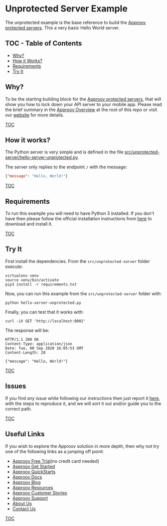 # Unprotected Server Example

The unprotected example is the base reference to build the [Approov protected servers](/src/approov-protected-server/). This a very basic Hello World server.


## TOC - Table of Contents

* [Why?](#why)
* [How it Works?](#how-it-works)
* [Requirements](#requirements)
* [Try It](#try-it)


## Why?

To be the starting building block for the [Approov protected servers](/src/approov-protected-server/), that will show you how to lock down your API server to your mobile app. Please read the brief summary in the [Approov Overview](/OVERVIEW.md#why) at the root of this repo or visit our [website](https://approov.io/product) for more details.

[TOC](#toc---table-of-contents)


## How it works?

The Python server is very simple and is defined in the file [src/unprotected-server/hello-server-unprotected.py](/src/unprotected-server/hello-server-unprotected.py).

The server only replies to the endpoint `/` with the message:

```json
{"message": "Hello, World!"}
```

[TOC](#toc---table-of-contents)


## Requirements

To run this example you will need to have Python 3 installed. If you don't have then please follow the official installation instructions from [here](https://wiki.python.org/moin/BeginnersGuide/Download) to download and install it.

[TOC](#toc---table-of-contents)


## Try It

First install the dependencies. From the `src/unprotected-server` folder execute:

```text
virtualenv venv
source venv/bin/activate
pip3 install -r requirements.txt
```

Now, you can run this example from the `src/unprotected-server` folder with:

```text
python hello-server-unprotected.py
```

Finally, you can test that it works with:

```text
curl -iX GET 'http://localhost:8002'
```

The response will be:

```text
HTTP/1.1 200 OK
Content-Type: application/json
Date: Tue, 08 Sep 2020 16:05:53 GMT
Content-Length: 28

{"message": "Hello, World!"}
```

[TOC](#toc---table-of-contents)


## Issues

If you find any issue while following our instructions then just report it [here](https://github.com/approov/quickstart-python-token-check/issues), with the steps to reproduce it, and we will sort it out and/or guide you to the correct path.

[TOC](#toc---table-of-contents)


## Useful Links

If you wish to explore the Approov solution in more depth, then why not try one of the following links as a jumping off point:

* [Approov Free Trial](https://approov.io/signup)(no credit card needed)
* [Approov Get Started](https://approov.io/product/demo)
* [Approov QuickStarts](https://approov.io/docs/latest/approov-integration-examples/)
* [Approov Docs](https://approov.io/docs)
* [Approov Blog](https://approov.io/blog/)
* [Approov Resources](https://approov.io/resource/)
* [Approov Customer Stories](https://approov.io/customer)
* [Approov Support](https://approov.zendesk.com/hc/en-gb/requests/new)
* [About Us](https://approov.io/company)
* [Contact Us](https://approov.io/contact)

[TOC](#toc---table-of-contents)
